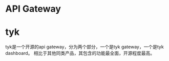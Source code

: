 # API Gateway

# tyk

tyk是一个开源的api gateway，分为两个部分，一个是tyk gateway，一个是tyk dashboard。 
相比于其他同类产品，其包含的功能最全面，开源程度最高。
